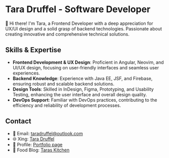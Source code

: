 # Tara Druffel - Software Developer

👋 Hi there! I'm Tara, a Frontend Developer with a deep appreciation for UX/UI design and a solid grasp of backend technologies. Passionate about creating innovative and comprehensive technical solutions.

## Skills & Expertise
- **Frontend Development & UX Design**: Proficient in Angular, Neovim, and UI/UX design, focusing on user-friendly interfaces and seamless user experiences.
- **Backend Knowledge**: Experience with Java EE, JSF, and Firebase, ensuring robust and scalable backend solutions.
- **Design Tools**: Skilled in InDesign, Figma, Prototyping, and Usability Testing, enhancing the user interface and overall design quality.
- **DevOps Support**: Familiar with DevOps practices, contributing to the efficiency and reliability of development processes.


## Contact
- 📧 Email: [taradruffel@outlook.com](mailto:taradruffel@outlook.com)
- 🌐 Xing: [Tara Druffel](https://www.xing.com/profile/Tara_Druffel/)
- 💼 Profile: [Portfolio page](https://taradruffel.de)
- 🍔 Food Blog: [Taras Kitchen](https://kitchenwithbudget.com/)

